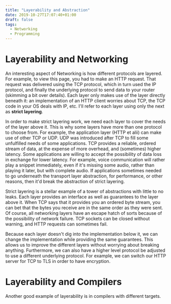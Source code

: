 ```yaml
---
title: "Layerability and Abstraction"
date: 2019-10-27T17:07:40+01:00
draft: false
tags:
  - Networking
  - Programming
---
```


# Layerability and Networking

An interesting aspect of Networking is how different protocols are layered. For example, to view this page, you had to make
an HTTP request. That request was delivered using the TCP protocol, which in turn used the IP protocol, and finally the
underlying protocol to send data to your router (skimming a bit over details). Each layer only makes use of the layer directly
beneath it: an implementation of an HTTP client worries about TCP, the TCP code in your OS deals with IP, etc. I'll refer
to each layer using only the next as **strict layering**.

In order to make strict layering work, we need each layer to cover the needs of the layer above it. This is why some layers
have more than one protocol to choose from. For example, the application layer (HTTP et alii) can make use of other TCP or UDP.
UDP was introduced after TCP to fill some unfulfilled needs of some applications. TCP provides a reliable, ordered stream of data,
at the expense of more overhead, and (sometimes) higher latency. Some applications are willing to accept the possibility of data loss
in exchange for lower latency. For example, voice communication will rather play a snippet immediately, even if it's missing some audio,
rather than playing it later, but with complete audio. If applications sometimes needed to go underneath the transport layer abstraction,
for performance, or other reasons, then it'd break the abstraction of strict layering.

Strict layering is a stellar example of a tower of abstractions with little to no leaks. Each layer provides an interface as well
as guarantees to the layer above it. When TCP says that it provides you an ordered byte stream, you can bet that the bytes you receive
are in the same order as they were sent. Of course, all networking layers have an escape hatch of sorts because of the possibility
of network failure. TCP sockets can be closed without warning, and HTTP requests can sometimes fail.

Because each layer doesn't dig into the implementation below it, we can change the implementation while providing the same guarantees.
This allows us to improve the different layers without worrying about breaking anything. Furthermore, we can also have a higher level
protocol be adjusted to use a different underlying protocol. For example, we can switch our HTTP server for TCP to TLS in order
to have encryption.

# Layerability and Compilers

Another good example of layerability is in compilers with different targets.
